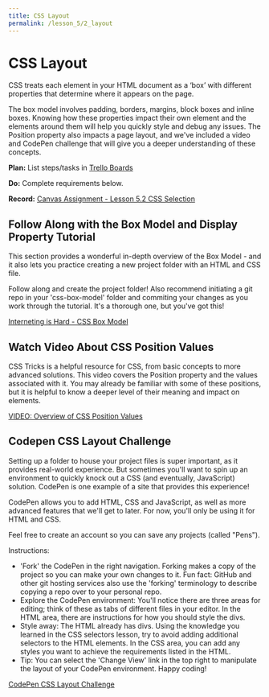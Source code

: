 ```yaml
---
title: CSS Layout
permalink: /lesson_5/2_layout
---
```


# CSS Layout

CSS treats each element in your HTML document as a ‘box’ with different properties that determine where it appears on the page.

The box model involves padding, borders, margins, block boxes and inline boxes. Knowing how these properties impact their own element and the elements around them will help you quickly style and debug any issues. The Position property also impacts a page layout, and we've included a video and CodePen challenge that will give you a deeper understanding of these concepts.

**Plan:** List steps/tasks in [Trello Boards](https://trello.com/cg_webdev_ss_2018)

**Do:** Complete requirements below.

**Record:** [Canvas Assignment - Lesson 5.2 CSS Selection](https://learn.launchcode.org/courses/131/assignments/7016)

## Follow Along with the Box Model and Display Property Tutorial

This section provides a wonderful in-depth overview of the Box Model - and it also lets you practice creating a new project folder with an HTML and CSS file.

Follow along and create the project folder! Also recommend initiating a git repo in your 'css-box-model' folder and commiting your changes as you work through the tutorial. It's a thorough one, but you've got this!

[Interneting is Hard - CSS Box Model](https://internetingishard.com/html-and-css/css-box-model/)

## Watch Video About CSS Position Values

CSS Tricks is a helpful resource for CSS, from basic concepts to more advanced solutions. This video covers the Position property and the values associated with it. You may already be familiar with some of these positions, but it is helpful to know a deeper level of their meaning and impact on elements.

[VIDEO: Overview of CSS Position Values](https://css-tricks.com/video-screencasts/110-quick-overview-of-css-position-values/)

## Codepen CSS Layout Challenge

Setting up a folder to house your project files is super important, as it provides real-world experience. But sometimes you'll want to spin up an environment to quickly knock out a CSS (and eventually, JavaScript) solution. CodePen is one example of a site that provides this experience!

CodePen allows you to add HTML, CSS and JavaScript, as well as more advanced features that we'll get to later. For now, you'll only be using it for HTML and CSS.

Feel free to create an account so you can save any projects (called "Pens").

Instructions:

- 'Fork' the CodePen in the right navigation. Forking makes a copy of the project so you can make your own changes to it. Fun fact: GitHub and other git hosting services also use the 'forking' terminology to describe copying a repo over to your personal repo.
- Explore the CodePen environment: You'll notice there are three areas for editing; think of these as tabs of different files in your editor. In the HTML area, there are instructions for how you should style the divs.
- Style away: The HTML already has divs. Using the knowledge you learned in the CSS selectors lesson, try to avoid adding additional selectors to the HTML elements. In the CSS area, you can add any styles you want to achieve the requirements listed in the HTML.
- Tip: You can select the 'Change View' link in the top right to manipulate the layout of your CodePen environment. Happy coding!

[CodePen CSS Layout Challenge](https://codepen.io/lincolnwisely/pen/bjmWQo)
